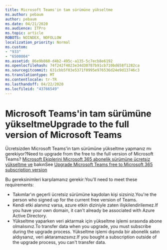 ```yaml
---
title: Microsoft Teams'in tam sürümüne yükseltme
ms.author: pebaum
author: pebaum
ms.date: 04/21/2020
ms.audience: ITPro
ms.topic: article
ROBOTS: NOINDEX, NOFOLLOW
localization_priority: Normal
ms.custom:
- "933"
- "6500004"
ms.assetid: 86e9b860-d4b2-495c-a135-5c7ecb8e6192
ms.openlocfilehash: 74f242f4023e34d30787b91cb710bd658f1282ca
ms.sourcegitcommit: 631cbb5f03e5371f0995e976536d24e9d13746c3
ms.translationtype: MT
ms.contentlocale: tr-TR
ms.lasthandoff: 04/22/2020
ms.locfileid: "43766549"
---
```

# <a name="upgrade-to-the-full-version-of-microsoft-teams"></a><span data-ttu-id="a058b-102">Microsoft Teams'in tam sürümüne yükseltme</span><span class="sxs-lookup"><span data-stu-id="a058b-102">Upgrade to the full version of Microsoft Teams</span></span>

<span data-ttu-id="a058b-103">Ücretsizden Microsoft Teams'in tam sürümüne yükseltme yapmanız mı gerekiyor?</span><span class="sxs-lookup"><span data-stu-id="a058b-103">Need to upgrade from the free to the full version of Microsoft Teams?</span></span> <span data-ttu-id="a058b-104">[Microsoft Ekiplerini Microsoft 365 abonelik sürümüne ücretsiz yükseltme ye](https://docs.microsoft.com/microsoftteams/upgrade-freemium) bakın</span><span class="sxs-lookup"><span data-stu-id="a058b-104">See [Upgrade Microsoft Teams free to Microsoft 365 subscription version](https://docs.microsoft.com/microsoftteams/upgrade-freemium)</span></span>

<span data-ttu-id="a058b-105">Bu gereksinimleri karşılamanız gerekir:</span><span class="sxs-lookup"><span data-stu-id="a058b-105">You'll need to meet these requirements:</span></span>

- <span data-ttu-id="a058b-106">Takımlar'ın geçerli ücretsiz sürümüne kaydolan kişi sizsiniz.</span><span class="sxs-lookup"><span data-stu-id="a058b-106">You're the person who signed up for the current free version of Teams.</span></span>
- <span data-ttu-id="a058b-107">Kendi etki alanınız varsa, azure etkin diziniyle zaten ilişkilendirilemez.</span><span class="sxs-lookup"><span data-stu-id="a058b-107">If you have your own domain, it can't already be associated with Azure Active Directory.</span></span>
- <span data-ttu-id="a058b-108">Yükseltme yaparken veri aktarmak için yükseltme işlemi sırasında abone olmalısınız.</span><span class="sxs-lookup"><span data-stu-id="a058b-108">To transfer data when you upgrade, you must subscribe during the upgrade process.</span></span> <span data-ttu-id="a058b-109">Yükseltme işlemi dışında bir abonelik satın aldıysanız, veri aktaramazsınız.</span><span class="sxs-lookup"><span data-stu-id="a058b-109">If you bought a subscription outside of the upgrade process, you can't transfer data.</span></span>
